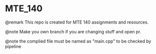 # MTE_140

@remark This repo is created for MTE 140 assignments and resources.

@note Make you own branch if you are changing stuff and open pr. 

@note the complied file must be named as "main.cpp" to be checked by pipeline 